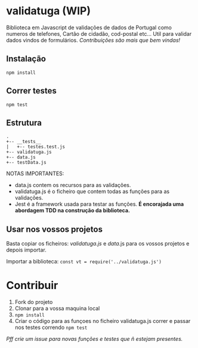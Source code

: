 # validatuga (WIP)

Biblioteca em Javascript de validações de dados de Portugal como numeros de telefones, Cartão de cidadão, cod-postal etc...
Util para validar dados vindos de formulários.
*Contribuições são mais que bem vindas!*

## Instalação

`npm install`

## Correr testes

`npm test`

## Estrutura

```
.
+-- __tests__
|   +-- testes.test.js
+-- validatuga.js
+-- data.js
+-- testData.js

```
NOTAS IMPORTANTES:
- data.js contem os recursos para as validações.
- validatuga.js é o ficheiro que contem todas as funções para as validações.
- Jest é a framework usada para testar as funções. **É encorajada uma abordagem TDD na construção da biblioteca.**

## Usar nos vossos projetos
Basta copiar os ficheiros:
*validatuga.js* e *data*.js para os vossos projetos e depois importar.

Importar a biblioteca: 
`const vt = require('../validatuga.js')`

# Contribuir

1. Fork do projeto
2. Clonar para a vossa maquina local
3. `npm install`
4. Criar o código para as funçoes no ficheiro validatuga.js correr e passar nos testes correndo `npm test`

*Pff crie um issue para novas funções e testes que ñ estejam presentes.*